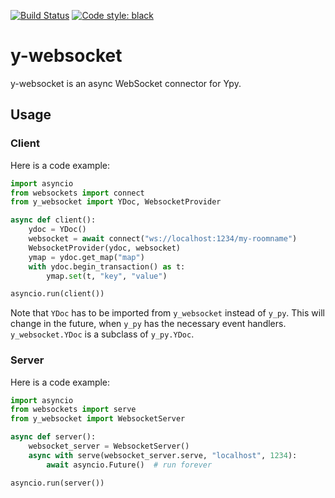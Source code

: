 [![Build Status](https://github.com/davidbrochart/y-websocket/workflows/CI/badge.svg)](https://github.com/davidbrochart/y-websocket/actions)
[![Code style: black](https://img.shields.io/badge/code%20style-black-000000.svg)](https://github.com/psf/black)


# y-websocket

y-websocket is an async WebSocket connector for Ypy.

## Usage

### Client

Here is a code example:

```py
import asyncio
from websockets import connect
from y_websocket import YDoc, WebsocketProvider

async def client():
    ydoc = YDoc()
    websocket = await connect("ws://localhost:1234/my-roomname")
    WebsocketProvider(ydoc, websocket)
    ymap = ydoc.get_map("map")
    with ydoc.begin_transaction() as t:
        ymap.set(t, "key", "value")

asyncio.run(client())
```

Note that `YDoc` has to be imported from `y_websocket` instead of `y_py`. This will change in the
future, when `y_py` has the necessary event handlers. `y_websocket.YDoc` is a subclass of
`y_py.YDoc`.

### Server

Here is a code example:

```py
import asyncio
from websockets import serve
from y_websocket import WebsocketServer

async def server():
    websocket_server = WebsocketServer()
    async with serve(websocket_server.serve, "localhost", 1234):
        await asyncio.Future()  # run forever

asyncio.run(server())
```